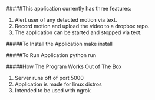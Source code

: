 #####This application currently has three features:
1. Alert user of any detected motion via text.
2. Record motion and upload the video to a dropbox repo.
3. The application can be started and stopped via text. 

#####To Install the Application
make install

#####To Run Application 
python run

#####How The Program Works Out of The Box
1. Server runs off of port 5000
2. Application is made for linux distros
3. Intended to be used with ngrok
